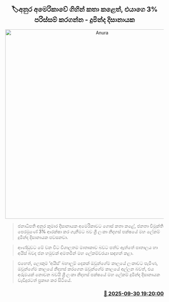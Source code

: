 <p align='center'><b><h2 align='center' title='Anura's Discussions in America Were Also to Protect His 3% - Duminda Dissanayake'>🏷අනුර අමෙරිකාවේ ගිහින් කතා කළෙත්, එයාගෙ 3% පරිස්සම් කරගන්න - දුමින්ද දිසානායක</h2></b></p>
<p align='center'><img src='https://helakuru.sgp1.cdn.digitaloceanspaces.com/esana/images/lib/duminda-disanayake-new.jpg' width='600' alt='Anura's Discussions in America Were Also to Protect His 3% - Duminda Dissanayake'></p>

> ජනාධිපති අනුර කුමාර දිසානායක අමෙරිකාවට ගොස් කතා කළේ, ජනතා විමුක්ති පෙරමුණේ 3% ආරක්ෂා කර ගැනීමට බව ශ්‍රී ලංකා නිදහස් පක්ෂයේ මහ ලේකම් දුමින්ද දිසානායක පවසනවා.

> ආණ්ඩුවට මේ වන විට විශාලතම මාතෘකාව බවට පත්ව ඇත්තේ පාතාලය හා අයිස් බවද ජන හමුවක් අමතමින් මහ ලේකම්වරයා සඳහන් කළා.

> එහෙත්, ලොකුම ‘අයිස්’ බහාලුම් දෙකක් ඔවුන්ගේම කාලයේ ලංකාවට පැමිණ, ඔවුන්ගේම කාලයේ නිදහස් කරගෙන ඔවුන්ගේම කාලයේ අල්ලන බවත්, එය අරුමයක් නොවන බවයි ශ්‍රී ලංකා නිදහස් පක්ෂයේ මහ ලේකම් දුමින්ද දිසානායක වැඩිදුරටත් ප්‍රකාශ කර සිටියේ.



<h3 align='right'><a href='https://www.helakuru.lk/esana/p/114111/'>📅 2025-09-30 19:20:00</a></h3>
